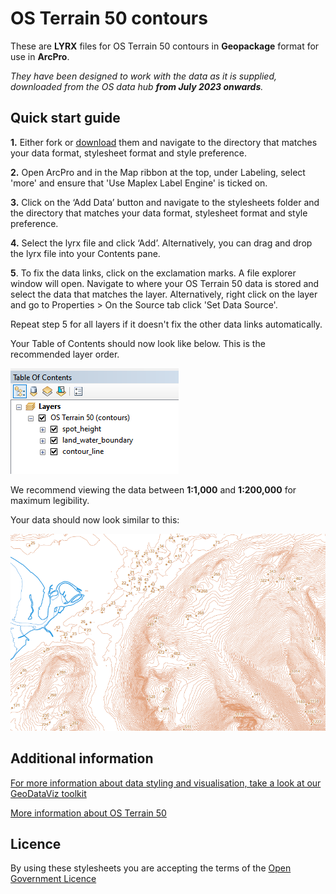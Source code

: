 ﻿# OS Terrain 50 contours

These are **LYRX** files for OS Terrain 50 contours in **Geopackage** format for use in **ArcPro**.

*They have been designed to work with the data as it is supplied, downloaded from the OS data hub **from July 2023 onwards**.*

## Quick start guide

**1.**  Either fork or [download](https://github.com/OrdnanceSurvey/OS-Terrain-50-stylesheets/archive/master.zip) them and navigate to the directory that matches your data format, stylesheet format and style preference.

**2.**  Open ArcPro and in the Map ribbon at the top, under Labeling, select 'more' and ensure that 'Use Maplex Label Engine' is ticked on.

**3.**  Click on the ‘Add Data’ button and navigate to the stylesheets folder and the directory that matches your data format, stylesheet format and style preference.

**4.**  Select the lyrx file and click ‘Add’. Alternatively, you can drag and drop the lyrx file into your Contents pane.

**5**. To fix the data links, click on the exclamation marks. A file explorer window will open. Navigate to where your OS Terrain 50 data is stored and select the data that matches the layer. Alternatively, right click on the layer and go to Properties > On the Source tab click 'Set Data Source'.

Repeat step 5 for all layers if it doesn't fix the other data links automatically.

Your Table of Contents should now look like below. This is the recommended layer order.

  ![Screenshot](https://github.com/OrdnanceSurvey/OS-Terrain-50-stylesheets/blob/3a188d1579bf9eb9af9228ae6a144781e9d296e5/Geopackage%20stylesheets%20(post%20July%202023)/ESRI%20stylesheets%20(LYR)/images/LayerOrder_Terrain50.PNG "Recommended layer order for OS Terrain 50 contours")

We recommend viewing the data between **1:1,000** and **1:200,000** for maximum legibility.

Your data should now look similar to this: 

  ![Screenshot](https://github.com/OrdnanceSurvey/OS-Terrain-50-stylesheets/blob/313180e2ccecf96eb7cf5d70968e9935a5bd6047/Geopackage%20stylesheets%20(post%20July%202023)/ESRI%20stylesheets%20(LYR)/images/OS_Terrain_50_screenshot.png "Screenshot of OS Terrain 50 contours")

## Additional information

[For more information about data styling and visualisation, take a look at our GeoDataViz toolkit](https://github.com/OrdnanceSurvey/GeoDataViz-Toolkit)

[More information about OS Terrain 50](http://www.ordnancesurvey.co.uk/business-and-government/products/terrain-50.html)

## Licence

By using these stylesheets you are accepting the terms of the [Open Government Licence](http://www.nationalarchives.gov.uk/doc/open-government-licence/version/3/)
